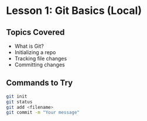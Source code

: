# Lesson 1: Git Basics (Local)

## Topics Covered
- What is Git?
- Initializing a repo
- Tracking file changes
- Committing changes

## Commands to Try
```bash
git init
git status
git add <filename>
git commit -m "Your message"
